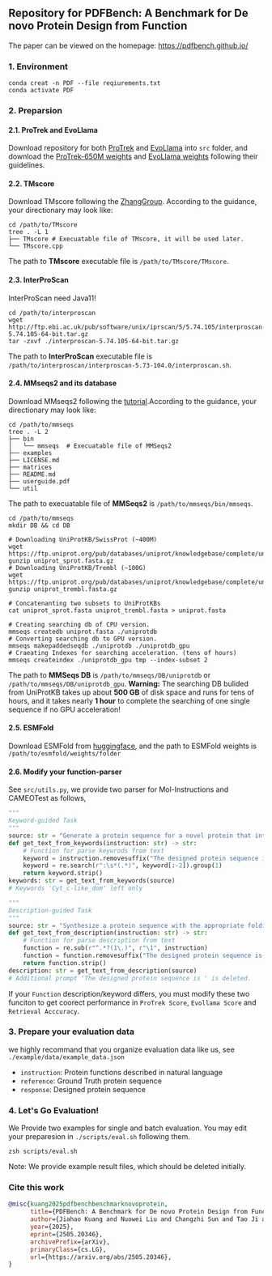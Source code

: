 ## Repository for PDFBench: A Benchmark for De novo Protein Design from Function
The paper can be viewed on the homepage: https://pdfbench.github.io/

### 1. Environment
```shell
conda creat -n PDF --file reqiurements.txt
conda activate PDF
```

### 2. Preparsion

#### 2.1. ProTrek and EvoLlama

Download repository for both [ProTrek](https://github.com/westlake-repl/ProTrek) and [EvoLlama](https://github.com/sornkL/EvoLlama) into `src` folder, and download the [ProTrek-650M weights](https://huggingface.co/westlake-repl/ProTrek_650M_UniRef50) and [EvoLlama weights](https://huggingface.co/nwliu/EvoLlama-Oracle-Molinst-Protein-Design) following their guidelines.

#### 2.2. TMscore
Download TMscore following the [ZhangGroup](https://zhanggroup.org/TM-score/). According to the guidance, your directionary may look like:
```shell
cd /path/to/TMscore
tree . -L 1
├── TMscore # Execuatable file of TMscore, it will be used later.
└── TMscore.cpp
```
The path to **TMscore** executable file is `/path/to/TMscore/TMscore`. 

#### 2.3. InterProScan
InterProScan need Java11!
```shell
cd /path/to/interproscan
wget http://ftp.ebi.ac.uk/pub/software/unix/iprscan/5/5.74.105/interproscan-5.74.105-64-bit.tar.gz
tar -zxvf ./interproscan-5.74.105-64-bit.tar.gz
```
The path to **InterProScan** executable file is `/path/to/interproscan/interproscan-5.73-104.0/interproscan.sh`. 

#### 2.4. MMseqs2 and its database
Download MMseqs2 following the [tutorial](https://github.com/soedinglab/MMseqs2).According to the guidance, your directionary may look like:
```shell
cd /path/to/mmseqs
tree . -L 2
├── bin
│   └── mmseqs  # Execuatable file of MMSeqs2
├── examples
├── LICENSE.md
├── matrices
├── README.md
├── userguide.pdf
└── util
```
The path to execuatable file of **MMSeqs2** is `/path/to/mmseqs/bin/mmseqs`.
```shell
cd /path/to/mmseqs
mkdir DB && cd DB

# Downloading UniProtKB/SwissProt (~400M)
wget https://ftp.uniprot.org/pub/databases/uniprot/knowledgebase/complete/uniprot_sprot.fasta.gz
gunzip uniprot_sprot.fasta.gz
# Downloading UniProtKB/Trembl (~100G)
wget https://ftp.uniprot.org/pub/databases/uniprot/knowledgebase/complete/uniprot_trembl.fasta.gz
gunzip uniprot_trembl.fasta.gz

# Concatenanting two subsets to UniProtKBs
cat uniprot_sprot.fasta uniprot_trembl.fasta > uniprot.fasta

# Creating searching db of CPU version.
mmseqs createdb uniprot.fasta ./uniprotdb
# Converting searching db to GPU version.
mmseqs makepaddedseqdb ./uniprotdb ./uniprotdb_gpu
# Craeating Indexes for searching acceleration. (tens of hours)
mmseqs createindex ./uniprotdb_gpu tmp --index-subset 2
```
The path to **MMSeqs DB** is `/path/to/mmseqs/DB/uniprotdb` or `/path/to/mmseqs/DB/uniprotdb_gpu`.
**Warning:** The searching DB bulided from UniProtKB takes up about **500 GB** of disk space and runs for tens of hours, and it takes nearly **1 hour** to complete the searching of one single sequence if no GPU acceleration!

#### 2.5. ESMFold
Download ESMFold from [huggingface](https://huggingface.co/facebook/esmfold_v1), and the path to ESMFold weights is `/path/to/esmfold/weights/folder`

#### 2.6. Modify your function-parser
See `src/utils.py`, we provide two parser for Mol-Instructions and CAMEOTest as follows,
```python
"""
Keyword-guided Task
"""
source: str = "Generate a protein sequence for a novel protein that integrates the following function keywords: Cyt_c-like_dom. The designed protein sequence is "
def get_text_from_keywords(instruction: str) -> str:
    # Function for parse keywrods from text
    keyword = instruction.removesuffix("The designed protein sequence is ")
    keyword = re.search(r":\s*(.*)", keyword[:-2]).group(1)
    return keyword.strip()
keywords: str = get_text_from_keywords(source)  
# Keywords 'Cyt_c-like_dom' left only

"""
Description-guided Task
"""
source: str = "Synthesize a protein sequence with the appropriate folding and stability properties for the desired function. 1. The protein should be able to modulate glycine decarboxylation via glycine cleavage system in a way that leads to a desirable outcome. The designed protein sequence is "
def get_text_from_description(instruction: str) -> str:
    # Function for parse description from text
    function = re.sub(r"^.*?(1\.)", r"\1", instruction)
    function = function.removesuffix("The designed protein sequence is ")
    return function.strip()
description: str = get_text_from_description(source)
# Additional prompt 'The designed protein sequence is ' is deleted.
```
If your `Function` description/keyword differs, you must modify these two funciton to get coorect performance in `ProTrek Score`, `Evollama Score` and `Retrieval Acccuracy`.

### 3. Prepare your evaluation data
we highly recommand that you organize evaluation data like us, see `./example/data/example_data.json`
- `instruction`: Protein functions described in natural language
- `reference`: Ground Truth protein sequence
- `response`: Designed protein sequence

### 4. Let's Go Evaluation!
We Provide two examples for single and batch evaluation. You may edit your preparesion in `./scripts/eval.sh` following them.
```shell
zsh scripts/eval.sh
```
Note: We provide example result files, which should be deleted initially.

### Cite this work
```bibtex
@misc{kuang2025pdfbenchbenchmarknovoprotein,
      title={PDFBench: A Benchmark for De novo Protein Design from Function}, 
      author={Jiahao Kuang and Nuowei Liu and Changzhi Sun and Tao Ji and Yuanbin Wu},
      year={2025},
      eprint={2505.20346},
      archivePrefix={arXiv},
      primaryClass={cs.LG},
      url={https://arxiv.org/abs/2505.20346}, 
}
```
